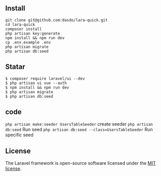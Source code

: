 ## Install
```
git clone git@github.com:dasdo/lara-quick.git
cd lara-quick
composer install
php artisan key:generate
npm install && npm run dev
cp .env.example .env
php artisan migrate
php artisan db:seed
```

## Statar

```
$ composer require laravel/ui --dev
$ php artisan ui vue --auth
$ npm install && npm run dev
$ php artisan migrate
$ php artisan db:seed
```

## code

`php artisan make:seeder UsersTableSeeder` create seeder
`php artisan db:seed` Run seed
`php artisan db:seed --class=UsersTableSeeder` Run specific seed

## License

The Laravel framework is open-source software licensed under the [MIT license](https://opensource.org/licenses/MIT).
